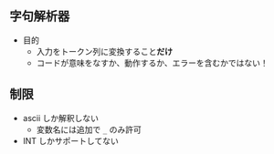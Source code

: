 ## 字句解析器

- 目的
  - 入力をトークン列に変換すること**だけ**
  - コードが意味をなすか、動作するか、エラーを含むかではない！

## 制限

- ascii しか解釈しない
  - 変数名には追加で `_` のみ許可
- INT しかサポートしてない
